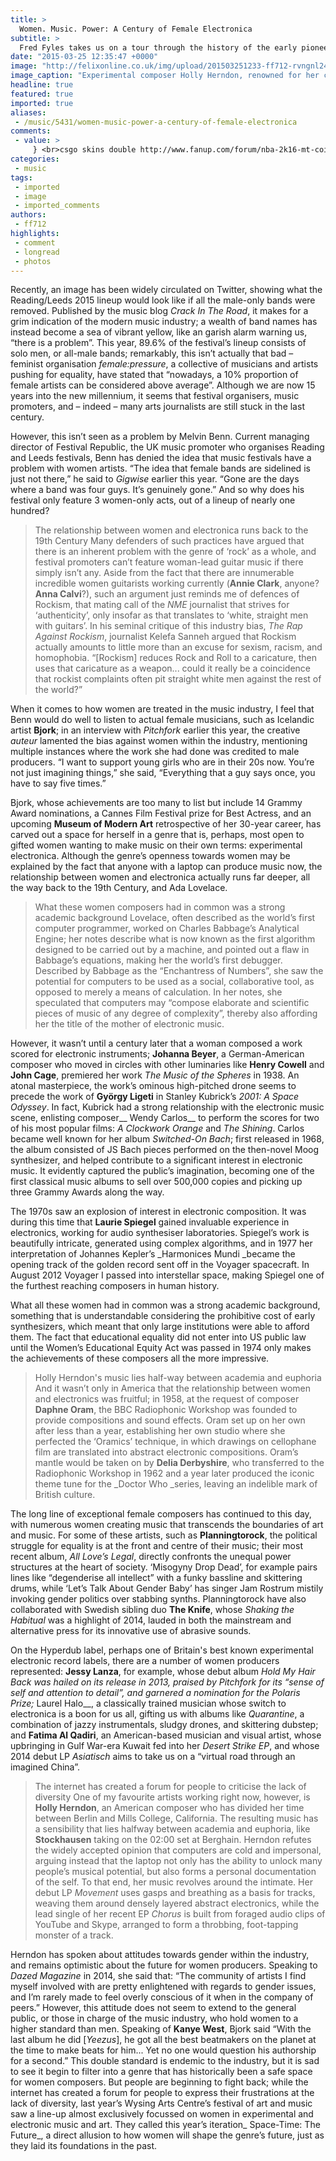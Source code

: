 ```yaml
---
title: >
  Women. Music. Power: A Century of Female Electronica
subtitle: >
  Fred Fyles takes us on a tour through the history of the early pioneers of electronic music
date: "2015-03-25 12:35:47 +0000"
image: "http://felixonline.co.uk/img/upload/201503251233-ff712-rvngnl24_pic_print_0021a.jpg"
image_caption: "Experimental composer Holly Herndon, renowned for her combination of the synthetic and organic"
headline: true
featured: true
imported: true
aliases:
 - /music/5431/women-music-power-a-century-of-female-electronica
comments:
 - value: >
     } <br>csgo skins double http://www.fanup.com/forum/nba-2k16-mt-coins-video-game-shouldnt-be-very-thrilling,At last some raoiantlity in our little debate.
categories:
 - music
tags:
 - imported
 - image
 - imported_comments
authors:
 - ff712
highlights:
 - comment
 - longread
 - photos
---
```


Recently, an image has been widely circulated on Twitter, showing what the Reading/Leeds 2015 lineup would look like if all the male-only bands were removed. Published by the music blog _Crack In The Road_, it makes for a grim indication of the modern music industry; a wealth of band names has instead become a sea of vibrant yellow, like an garish alarm warning us, “there is a problem”. This year, 89.6% of the festival’s lineup consists of solo men, or all-male bands; remarkably, this isn’t actually that bad – feminist organisation _female:pressure_, a collective of musicians and artists pushing for equality, have stated that “nowadays, a 10% proportion of female artists can be considered above average”. Although we are now 15 years into the new millennium, it seems that festival organisers, music promoters, and – indeed – many arts journalists are still stuck in the last century.

However, this isn’t seen as a problem by Melvin Benn. Current managing director of Festival Republic, the UK music promoter who organises Reading and Leeds festivals, Benn has denied the idea that music festivals have a problem with women artists. “The idea that female bands are sidelined is just not there,” he said to _Gigwise_ earlier this year. “Gone are the days where a band was four guys. It’s genuinely gone.” And so why does his festival only feature 3 women-only acts, out of a lineup of nearly one hundred?
> The relationship between women and electronica runs back to the 19th Century
Many defenders of such practices have argued that there is an inherent problem with the genre of ‘rock’ as a whole, and festival promoters can’t feature woman-lead guitar music if there simply isn’t any. Aside from the fact that there are innumerable incredible women guitarists working currently (__Annie Clark__, anyone? __Anna Calvi__?), such an argument just reminds me of defences of Rockism, that mating call of the _NME_ journalist that strives for ‘authenticity’, only insofar as that translates to ‘white, straight men with guitars’. In his seminal critique of this industry bias, _The Rap Against Rockism_, journalist Kelefa Sanneh argued that Rockism actually amounts to little more than an excuse for sexism, racism, and homophobia. “[Rockism] reduces Rock and Roll to a caricature, then uses that caricature as a weapon... could it really be a coincidence that rockist complaints often pit straight white men against the rest of the world?”

When it comes to how women are treated in the music industry, I feel that Benn would do well to listen to actual female musicians, such as Icelandic artist __Bjork__; in an interview with _Pitchfork_ earlier this year, the creative _auteur_ lamented the bias against women within the industry, mentioning multiple instances where the work she had done was credited to male producers. “I want to support young girls who are in their 20s now. You’re not just imagining things,” she said, “Everything that a guy says once, you have to say five times.”

Bjork, whose achievements are too many to list but include 14 Grammy Award nominations, a Cannes Film Festival prize for Best Actress, and an upcoming __Museum of Modern Art__ retrospective of her 30-year career, has carved out a space for herself in a genre that is, perhaps, most open to gifted women wanting to make music on their own terms: experimental electronica. Although the genre’s openness towards women may be explained by the fact that anyone with a laptop can produce music now, the relationship between women and electronica actually runs far deeper, all the way back to the 19th Century, and Ada Lovelace.
> What these women composers had in common was a strong academic background
Lovelace, often described as the world’s first computer programmer, worked on Charles Babbage’s Analytical Engine; her notes describe what is now known as the first algorithm designed to be carried out by a machine, and pointed out a flaw in Babbage’s equations, making her the world’s first debugger. Described by Babbage as the “Enchantress of Numbers”, she saw the potential for computers to be used as a social, collaborative tool, as opposed to merely a means of calculation. In her notes, she speculated that computers may “compose elaborate and scientific pieces of music of any degree of complexity”, thereby also affording her the title of the mother of electronic music.

However, it wasn’t until a century later that a woman composed a work scored for electronic instruments; __Johanna Beyer__, a German-American composer who moved in circles with other luminaries like __Henry Cowell__ and __John Cage__, premiered her work _The Music of the Spheres_ in 1938. An atonal masterpiece, the work’s ominous high-pitched drone seems to precede the work of __György Ligeti__ in Stanley Kubrick’s _2001: A Space Odyssey_. In fact, Kubrick had a strong relationship with the electronic music scene, enlisting composer__ Wendy Carlos__ to perform the scores for two of his most popular films: _A Clockwork Orange_ and _The Shining_. Carlos became well known for her album _Switched-On Bach_; first released in 1968, the album consisted of JS Bach pieces performed on the then-novel Moog synthesizer, and helped contribute to a significant interest in electronic music. It evidently captured the public’s imagination, becoming one of the first classical music albums to sell over 500,000 copies and picking up three Grammy Awards along the way.

The 1970s saw an explosion of interest in electronic composition. It was during this time that __Laurie Spiegel__ gained invaluable experience in electronics, working for audio synthesiser laboratories. Spiegel’s work is beautifully intricate, generated using complex algorithms, and in 1977 her interpretation of Johannes Kepler’s _Harmonices Mundi _became the opening track of the golden record sent off in the Voyager spacecraft. In August 2012 Voyager I passed into interstellar space, making Spiegel one of the furthest reaching composers in human history.

What all these women had in common was a strong academic background, something that is understandable considering the prohibitive cost of early synthesizers, which meant that only large institutions were able to afford them. The fact that educational equality did not enter into US public law until the Women’s Educational Equity Act was passed in 1974 only makes the achievements of these composers all the more impressive.
> Holly Herndon's music lies half-way between academia and euphoria
And it wasn’t only in America that the relationship between women and electronics was fruitful; in 1958, at the request of composer __Daphne Oram__, the BBC Radiophonic Workshop was founded to provide compositions and sound effects. Oram set up on her own after less than a year, establishing her own studio where she perfected the ‘Oramics’ technique, in which drawings on cellophane film are translated into abstract electronic compositions. Oram’s mantle would be taken on by __Delia Derbyshire__, who transferred to the Radiophonic Workshop in 1962 and a year later produced the iconic theme tune for the _Doctor Who _series, leaving an indelible mark of British culture.

The long line of exceptional female composers has continued to this day, with numerous women creating music that transcends the boundaries of art and music. For some of these artists, such as __Planningtorock__, the political struggle for equality is at the front and centre of their music; their most recent album, _All Love’s Legal_, directly confronts the unequal power structures at the heart of society. ‘Misogyny Drop Dead’, for example pairs lines like “degenderise all intellect” with a funky bassline and skittering drums, while ‘Let’s Talk About Gender Baby’ has singer Jam Rostrum mistily invoking gender politics over stabbing synths. Planningtorock have also collaborated with Swedish sibling duo __The Knife__, whose _Shaking the Habitual_ was a highlight of 2014, lauded in both the mainstream and alternative press for its innovative use of abrasive sounds.

On the Hyperdub label, perhaps one of Britain's best known experimental electronic record labels, there are a number of women producers represented: __Jessy Lanza__, for example, whose debut album _Hold My Hair Back _was hailed on its release in 2013, praised by _Pitchfork_ for its “sense of self and attention to detail”, and garnered a nomination for the Polaris Prize;__ Laurel Halo__, a classically trained musician whose switch to electronica is a boon for us all, gifting us with albums like _Quarantine_, a combination of jazzy instrumentals, sludgy drones, and skittering dubstep; and __Fatima Al Qadiri__, an American-based musician and visual artist, whose upbringing in Gulf War-era Kuwait fed into her _Desert Strike EP_, and whose 2014 debut LP _Asiatisch_ aims to take us on a “virtual road through an imagined China”.
> The internet has created a forum for people to criticise the lack of diversity
One of my favourite artists working right now, however, is __Holly Herndon__, an American composer who has divided her time between Berlin and Mills College, California. The resulting music has a sensibility that lies halfway between academia and euphoria, like __Stockhausen__ taking on the 02:00 set at Berghain. Herndon refutes the widely accepted opinion that computers are cold and impersonal, arguing instead that the laptop not only has the ability to unlock many people’s musical potential, but also forms a personal documentation of the self. To that end, her music revolves around the intimate. Her debut LP _Movement_ uses gasps and breathing as a basis for tracks, weaving them around densely layered abstract electronics, while the lead single of her recent EP _Chorus_ is built from foraged audio clips of YouTube and Skype, arranged to form a throbbing, foot-tapping monster of a track.

Herndon has spoken about attitudes towards gender within the industry, and remains optimistic about the future for women producers. Speaking to _Dazed Magazine_ in 2014, she said that: “The community of artists I find myself involved with are pretty enlightened with regards to gender issues, and I’m rarely made to feel overly conscious of it when in the company of peers.” However, this attitude does not seem to extend to the general public, or those in charge of the music industry, who hold women to a higher standard than men. Speaking of __Kanye West__, Bjork said “With the last album he did [_Yeezus_], he got all the best beatmakers on the planet at the time to make beats for him... Yet no one would question his authorship for a second.” This double standard is endemic to the industry, but it is sad to see it begin to filter into a genre that has historically been a safe space for women composers. But people are beginning to fight back; while the internet has created a forum for people to express their frustrations at the lack of diversity, last year’s Wysing Arts Centre’s festival of art and music saw a line-up almost exclusively focussed on women in experimental and electronic music and art. They called this year’s iteration_ Space-Time: The Future_, a direct allusion to how women will shape the genre’s future, just as they laid its foundations in the past.
